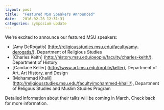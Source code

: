 ```yaml
---
layout: post
title:  "Featured MSU Speakers Announced"
date:   2016-02-26 12:31:31
categories: symposium update
---
```


We're excited to announce our featured MSU speakers:

- [Amy DeRogatis] (http://religiousstudies.msu.edu/faculty/amy-derogatis/), Department of Religious Studies
- [Charles Keith] (http://history.msu.edu/people/faculty/charles-keith/), Department of History
- [Candace Keller] (http://www.art.msu.edu/profile/keller), Department of Art, Art History, and Design
- [Mohammad Khalil] (http://religiousstudies.msu.edu/faculty/mohammed-khalil/), Department of Religous Studies and Muslim Studies Program

Detailed information about their talks will be coming in March. Check back for more information.
